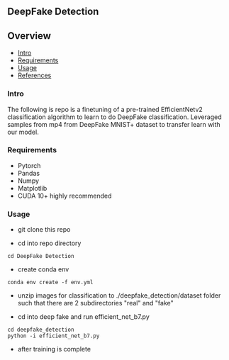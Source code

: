 ## DeepFake Detection

## Overview
  * [Intro](#intro)
  * [Requirements](#requirements)
  * [Usage](#usage)
  * [References](#references)


### Intro

The following is repo is a finetuning of a pre-trained EfficientNetv2 classification algorithm to learn to do DeepFake classification. Leveraged samples from mp4 from DeepFake MNIST+ dataset to transfer learn with our model. 


### Requirements
  * Pytorch
  * Pandas
  * Numpy
  * Matplotlib
  * CUDA 10+ highly recommended

### Usage

  * git clone this repo

  * cd into repo directory

  ```
  cd DeepFake Detection
  ```
  
  * create conda env

  ```
  conda env create -f env.yml
  ```

  * unzip images for classification to ./deepfake_detection/dataset folder such that there are 2 subdirectories "real" and "fake"
  
  * cd into deep fake and run efficient_net_b7.py
  ```
  cd deepfake_detection
  python -i efficient_net_b7.py
  ```

  * after training is complete

